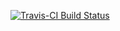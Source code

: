 [![Travis-CI Build Status](https://travis-ci.org/tynesjo/fars_functions_tst.svg?branch=master)](https://travis-ci.org/tynesjo/fars_functions_tst)

